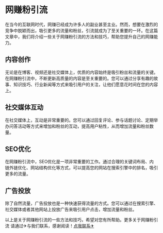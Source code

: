 # 网赚粉引流

在当今的互联网时代，网赚已经成为许多人的副业甚至主业。然而，想要在激烈的竞争中脱颖而出，吸引更多的流量和粉丝，引流就成为了至关重要的一环。在这篇文章中，我们将介绍一些关于网赚粉引流的方法和技巧，帮助您提升自己的网赚能力。

## 内容创作

无论是在博客、视频还是社交媒体上，优质的内容始终是吸引粉丝和流量的关键。在网赚粉引流中，不断更新高质量的内容是至关重要的。您可以通过分享有趣的故事、知识技巧、行业新闻等方式来吸引用户的关注，让他们愿意花时间在您的内容上。

## 社交媒体互动

在社交媒体上，互动是非常重要的。您可以通过回复评论、参与话题讨论、定期举办问答活动等方式来增加和粉丝的互动，提高用户粘性，从而增加流量和粉丝数量。

## SEO优化

在网赚粉引流中，SEO优化是一项非常重要的工作。通过合理的关键词布局、内链外链优化、网站结构优化等方式，可以提高您的网站在搜索引擎中的排名，吸引更多的流量。

## 广告投放

除了自然流量，广告投放也是一种快速获得流量的方式。您可以通过在搜索引擎、社交媒体或者其他网站上投放广告来吸引用户点击，增加流量和粉丝。

以上是关于网赚粉引流的一些方法和技巧，希望对您有所帮助。更多关于网赚粉引流 请通过✈与我们联系，感谢阅读！[点我联系✈](https://s.k02.cc)
